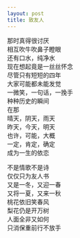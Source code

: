 ```yaml
---
layout: post
title: 致友人
---
```


<p>那时真得很讨厌<br />
相互吹牛吹鼻子瞪眼<br />
还有口水，纯净水<br />
现在想起竟是一丝丝怀念<br />
尽管只有短短的四年<br />
大家可能都未能发觉<br />
一微笑，一句话，一挽手<br />
种种历史的瞬间<br />
在那<br />
晴天，阴天，雨天<br />
昨天，今天，明天<br />
也许，可能，大概<br />
一定，肯定，确定<br />
成为一生的依恋</p>
<p>不是情歌不是诗<br />
仅仅只为友人书<br />
又是一冬，又迎一春<br />
又将一夏，又来一秋<br />
桃花依旧笑春风<br />
梨花仍是开万树<br />
人面全非又如何<br />
只消保重前行不放手</p>
